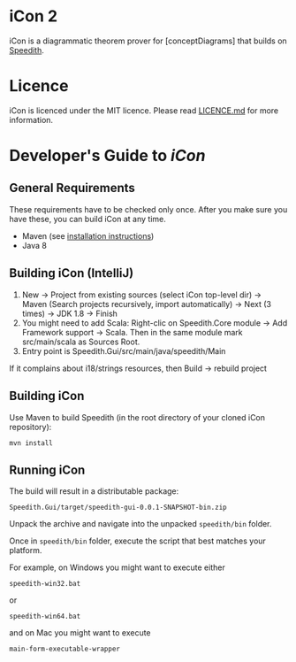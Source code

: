 # iCon 2

iCon is a diagrammatic theorem prover for [conceptDiagrams] that builds on [Speedith](https://github.com/speedith/speedith).


# Licence

iCon is licenced under the MIT licence. Please read [LICENCE.md](LICENCE.md) for more information.

# Developer's Guide to _iCon_ #

## General Requirements

These requirements have to be checked only once. After you make sure you have
these, you can build iCon at any time.

*   Maven (see [installation instructions](https://maven.apache.org/))
*   Java 8

## Building iCon (IntelliJ)

1. New -> Project from existing sources (select iCon top-level dir) -> Maven (Search projects recursively, import automatically) -> Next (3 times) -> JDK 1.8 -> Finish
2. You might need to add Scala: Right-clic on Speedith.Core module -> Add Framework support -> Scala. Then in the same module mark src/main/scala as Sources Root.
3. Entry point is Speedith.Gui/src/main/java/speedith/Main

If it complains about i18/strings resources, then Build -> rebuild project

## Building iCon

Use Maven to build Speedith (in the root directory of your cloned iCon repository):

    mvn install

## Running iCon

The build will result in a distributable package:

    Speedith.Gui/target/speedith-gui-0.0.1-SNAPSHOT-bin.zip

Unpack the archive and navigate into the unpacked `speedith/bin` folder.

Once in `speedith/bin` folder, execute the script that best matches your platform.

For example, on Windows you might want to execute either

    speedith-win32.bat

or

    speedith-win64.bat

and on Mac you might want to execute 

	main-form-executable-wrapper




